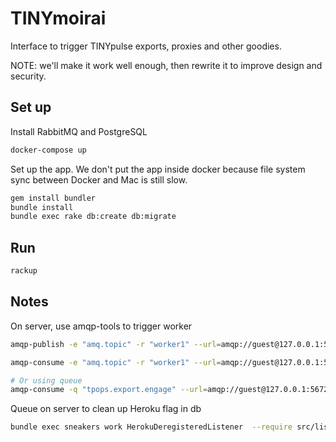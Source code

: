 # TINYmoirai

Interface to trigger TINYpulse exports, proxies and other goodies.

NOTE: we'll make it work well enough, then rewrite it to improve design and security.

## Set up

Install RabbitMQ and PostgreSQL

```bash
docker-compose up
```

Set up the app. We don't put the app inside docker because file system sync between Docker and Mac is still slow.

```bash
gem install bundler
bundle install
bundle exec rake db:create db:migrate
```

## Run

```bash
rackup
```


## Notes

On server, use amqp-tools to trigger worker
```bash
amqp-publish -e "amq.topic" -r "worker1" --url=amqp://guest@127.0.0.1:5672 -p -b "this is a test message 3"

amqp-consume -e "amq.topic" -r "worker1" --url=amqp://guest@127.0.0.1:5672 ~/onmessage.sh

# Or using queue
amqp-consume -q "tpops.export.engage" --url=amqp://guest@127.0.0.1:5672 ~/onmessage.sh
```

Queue on server to clean up Heroku flag in db

```bash
bundle exec sneakers work HerokuDeregisteredListener  --require src/listeners/all.rb
```
